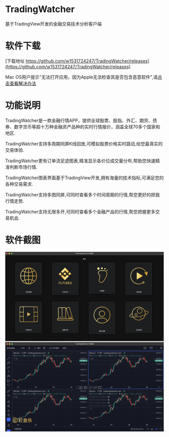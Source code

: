 # TradingWatcher
基于TradingView开发的金融交易技术分析客户端

# 软件下载
[下载地址 https://github.com/w1531724247/TradingWatcher/releases](https://github.com/w1531724247/TradingWatcher/releases)

Mac OS用户提示"无法打开应用，因为Apple无法检查其是否包含恶意软件",请[点击查看解决办法](https://zhuanlan.zhihu.com/p/568923288)

# 功能说明
TradingWatcher是一款金融行情APP，提供全球股票、股指、外汇、期货、债券、数字货币等超十万种金融资产品种的实时行情报价，涵盖全球70多个国家和地区.

TradingWatcher支持多周期同屏K线回放,可模拟股票价格实时跳动,给您最真实的交易体验.

TradingWatcher更有订单流足迹图表,精准显示各价位成交量分布,帮助您快速精准判断市场行情.

TradingWatcher图表界面基于TradingView开发,拥有海量的技术指标,可满足您的各种交易需求.

TradingWatcher支持多图同屏,可同时查看多个时间周期的行情,帮您更好的把我行情走势.

TradingWatcher支持无限多开,可同时查看多个金融产品的行情,帮您把握更多交易机会.

# 软件截图
![首页](https://github.com/w1531724247/TradingWatcher/blob/main/app_show_images/home@2x.png?raw=true)
![多图同屏](https://github.com/w1531724247/TradingWatcher/blob/main/app_show_images/multi_window@2x.png?raw=true)
